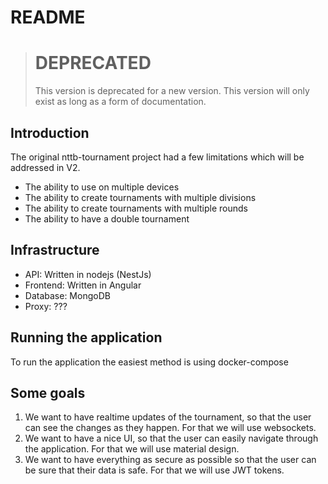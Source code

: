 # README

> # DEPRECATED
> This version is deprecated for a new version. This version will only exist as long as a form of documentation.

## Introduction 

The original nttb-tournament project had a few limitations which will be addressed in V2.

- The ability to use on multiple devices
- The ability to create tournaments with multiple divisions
- The ability to create tournaments with multiple rounds
- The ability to have a double tournament

## Infrastructure

- API: Written in nodejs (NestJs)
- Frontend: Written in Angular
- Database: MongoDB
- Proxy: ???

## Running the application

To run the application the easiest method is using docker-compose

## Some goals

1. We want to have realtime updates of the tournament, so that the user can see the changes as they happen. For that we will use websockets.
2. We want to have a nice UI, so that the user can easily navigate through the application. For that we will use material design.
3. We want to have everything as secure as possible so that the user can be sure that their data is safe. For that we will use JWT tokens.
